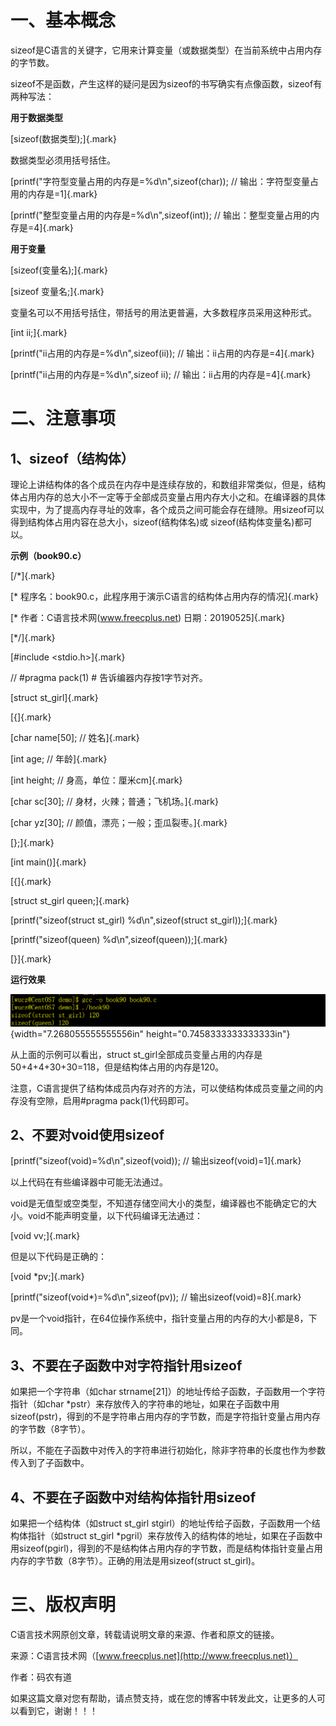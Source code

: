 # 一、基本概念

sizeof是C语言的关键字，它用来计算变量（或数据类型）在当前系统中占用内存的字节数。

sizeof不是函数，产生这样的疑问是因为sizeof的书写确实有点像函数，sizeof有两种写法：

**用于数据类型**

[sizeof(数据类型);]{.mark}

数据类型必须用括号括住。　

[printf(\"字符型变量占用的内存是=%d\\n\",sizeof(char)); //
输出：字符型变量占用的内存是=1]{.mark}

[printf(\"整型变量占用的内存是=%d\\n\",sizeof(int)); //
输出：整型变量占用的内存是=4]{.mark}

**用于变量**

[sizeof(变量名);]{.mark}

[sizeof 变量名;]{.mark}

变量名可以不用括号括住，带括号的用法更普遍，大多数程序员采用这种形式。　

[int ii;]{.mark}

[printf(\"ii占用的内存是=%d\\n\",sizeof(ii)); //
输出：ii占用的内存是=4]{.mark}

[printf(\"ii占用的内存是=%d\\n\",sizeof ii); //
输出：ii占用的内存是=4]{.mark}

# 二、注意事项

## 1、sizeof（结构体）

理论上讲结构体的各个成员在内存中是连续存放的，和数组非常类似，但是，结构体占用内存的总大小不一定等于全部成员变量占用内存大小之和。在编译器的具体实现中，为了提高内存寻址的效率，各个成员之间可能会存在缝隙。用sizeof可以得到结构体占用内容在总大小，sizeof(结构体名)或
sizeof(结构体变量名)都可以。

**示例（book90.c）**

[/\*]{.mark}

[\* 程序名：book90.c，此程序用于演示C语言的结构体占用内存的情况]{.mark}

[\* 作者：C语言技术网(www.freecplus.net) 日期：20190525]{.mark}

[\*/]{.mark}

[#include \<stdio.h\>]{.mark}

// #pragma pack(1) \# 告诉编器内存按1字节对齐。

[struct st_girl]{.mark}

[{]{.mark}

[char name\[50\]; // 姓名]{.mark}

[int age; // 年龄]{.mark}

[int height; // 身高，单位：厘米cm]{.mark}

[char sc\[30\]; // 身材，火辣；普通；飞机场。]{.mark}

[char yz\[30\]; // 颜值，漂亮；一般；歪瓜裂枣。]{.mark}

[};]{.mark}

[int main()]{.mark}

[{]{.mark}

[struct st_girl queen;]{.mark}

[printf(\"sizeof(struct st_girl) %d\\n\",sizeof(struct
st_girl));]{.mark}

[printf(\"sizeof(queen) %d\\n\",sizeof(queen));]{.mark}

[}]{.mark}

**运行效果**

![](/images/41/media/image1.png){width="7.268055555555556in"
height="0.7458333333333333in"}

从上面的示例可以看出，struct
st_girl全部成员变量占用的内存是50+4+4+30+30=118，但是结构体占用的内存是120。

注意，C语言提供了结构体成员内存对齐的方法，可以使结构体成员变量之间的内存没有空隙，启用#pragma
pack(1)代码即可。

## 2、不要对void使用sizeof

[printf(\"sizeof(void)=%d\\n\",sizeof(void)); //
输出sizeof(void)=1]{.mark}

以上代码在有些编译器中可能无法通过。

void是无值型或空类型，不知道存储空间大小的类型，编译器也不能确定它的大小。void不能声明变量，以下代码编译无法通过：

[void vv;]{.mark}

但是以下代码是正确的：

[void \*pv;]{.mark}

[printf(\"sizeof(void\*)=%d\\n\",sizeof(pv)); //
输出sizeof(void)=8]{.mark}

pv是一个void指针，在64位操作系统中，指针变量占用的内存的大小都是8，下同。

## 3、不要在子函数中对字符指针用sizeof

如果把一个字符串（如char
strname\[21\]）的地址传给子函数，子函数用一个字符指针（如char
\*pstr）来存放传入的字符串的地址，如果在子函数中用sizeof(pstr)，得到的不是字符串占用内存的字节数，而是字符指针变量占用内存的字节数（8字节）。

所以，不能在子函数中对传入的字符串进行初始化，除非字符串的长度也作为参数传入到了子函数中。

## 4、不要在子函数中对结构体指针用sizeof

如果把一个结构体（如struct st_girl
stgirl）的地址传给子函数，子函数用一个结构体指针（如struct st_girl
\*pgril）来存放传入的结构体的地址，如果在子函数中用sizeof(pgirl)，得到的不是结构体占用内存的字节数，而是结构体指针变量占用内存的字节数（8字节）。正确的用法是用sizeof(struct
st_girl)。

# 三、版权声明

C语言技术网原创文章，转载请说明文章的来源、作者和原文的链接。

来源：C语言技术网（[www.freecplus.net](http://www.freecplus.net)）

作者：码农有道

如果这篇文章对您有帮助，请点赞支持，或在您的博客中转发此文，让更多的人可以看到它，谢谢！！！

